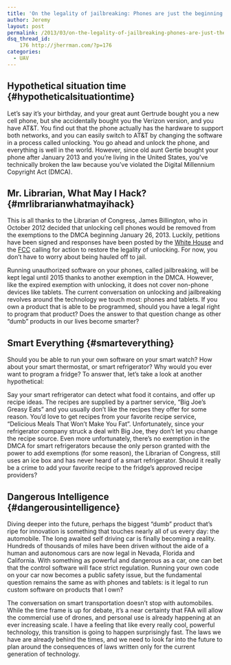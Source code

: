 ```yaml
---
title: 'On the legality of jailbreaking: Phones are just the beginning'
author: Jeremy
layout: post
permalink: /2013/03/on-the-legality-of-jailbreaking-phones-are-just-the-beginning/
dsq_thread_id:
    176 http://jherrman.com/?p=176
categories:
  - UAV
---
```

## Hypothetical situation time {#hypotheticalsituationtime}

Let&#8217;s say it&#8217;s your birthday, and your great aunt Gertrude bought you a new cell phone, but she accidentally bought you the Verizon version, and you have AT&T. You find out that the phone actually has the hardware to support both networks, and you can easily switch to AT&T by changing the software in a process called unlocking. You go ahead and unlock the phone, and everything is well in the world. However, since old aunt Gertie bought your phone after January 2013 and you&#8217;re living in the United States, you&#8217;ve technically broken the law because you&#8217;ve violated the Digital Millennium Copyright Act (DMCA).

## Mr. Librarian, What May I Hack? {#mrlibrarianwhatmayihack}

This is all thanks to the Librarian of Congress, James Billington, who in October 2012 decided that unlocking cell phones would be removed from the exemptions to the DMCA beginning January 26, 2013. Luckily, petitions have been signed and responses have been posted by the <a onclick="javascript:pageTracker._trackPageview('/outgoing/petitions.whitehouse.gov/petition/make-unlocking-cell-phones-legal/1g9KhZG7');"  href="https://petitions.whitehouse.gov/petition/make-unlocking-cell-phones-legal/1g9KhZG7">White House</a> and the <a onclick="javascript:pageTracker._trackPageview('/outgoing/www.fcc.gov/document/commissioner-pai-statement-unlocking-cell-phones');"  href="http://www.fcc.gov/document/commissioner-pai-statement-unlocking-cell-phones">FCC</a> calling for action to restore the legality of unlocking. For now, you don&#8217;t have to worry about being hauled off to jail.

Running unauthorized software on your phones, called jailbreaking, will be kept legal until 2015 thanks to another exemption in the DMCA. However, like the expired exemption with unlocking, it does not cover non-phone devices like tablets. The current conversation on unlocking and jailbreaking revolves around the technology we touch most: phones and tablets. If you own a product that is able to be programmed, should you have a legal right to program that product? Does the answer to that question change as other &#8220;dumb&#8221; products in our lives become smarter?

## Smart Everything {#smarteverything}

Should you be able to run your own software on your smart watch? How about your smart thermostat, or smart refrigerator? Why would you ever want to program a fridge? To answer that, let&#8217;s take a look at another hypothetical:

Say your smart refrigerator can detect what food it contains, and offer up recipe ideas. The recipes are supplied by a partner service, &#8220;Big Joe&#8217;s Greasy Eats&#8221; and you usually don&#8217;t like the recipes they offer for some reason. You&#8217;d love to get recipes from your favorite recipe service, &#8220;Delicious Meals That Won&#8217;t Make You Fat&#8221;. Unfortunately, since your refrigerator company struck a deal with Big Joe, they don&#8217;t let you change the recipe source. Even more unfortunately, there&#8217;s no exemption in the DMCA for smart refrigerators because the only person granted with the power to add exemptions (for some reason), the Librarian of Congress, still uses an ice box and has never heard of a smart refrigerator. Should it really be a crime to add your favorite recipe to the fridge&#8217;s approved recipe providers?

## Dangerous Intelligence {#dangerousintelligence}

Diving deeper into the future, perhaps the biggest &#8220;dumb&#8221; product that&#8217;s ripe for innovation is something that touches nearly all of us every day: the automobile. The long awaited self driving car is finally becoming a reality. Hundreds of thousands of miles have been driven without the aide of a human and autonomous cars are now legal in Nevada, Florida and California. With something as powerful and dangerous as a car, one can bet that the control software will face strict regulation. Running your own code on your car now becomes a public safety issue, but the fundamental question remains the same as with phones and tablets: is it legal to run custom software on products that I own?

The conversation on smart transportation doesn&#8217;t stop with automobiles. While the time frame is up for debate, it&#8217;s a near certainty that FAA will allow the commercial use of drones, and personal use is already happening at an ever increasing scale. I have a feeling that like every really cool, powerful technology, this transition is going to happen surprisingly fast. The laws we have are already behind the times, and we need to look far into the future to plan around the consequences of laws written only for the current generation of technology.
